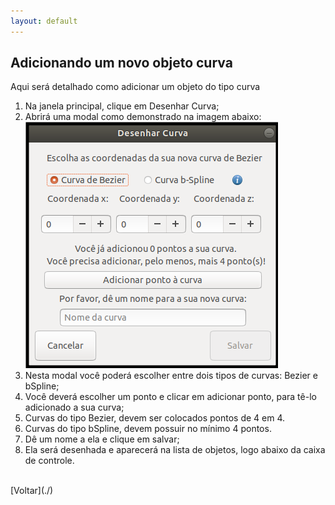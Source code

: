 ```yaml
---
layout: default
---
```


## Adicionando um novo objeto curva

Aqui será detalhado como adicionar um objeto do tipo curva

1. Na janela principal, clique em Desenhar Curva;
2. Abrirá uma modal como demonstrado na imagem abaixo:
![Curva](../img/desenhar-curva.png)
3. Nesta modal você poderá escolher entre dois tipos de curvas: Bezier e bSpline;
4. Você deverá escolher um ponto e clicar em adicionar ponto, para tê-lo adicionado a sua curva;
5. Curvas do tipo Bezier, devem ser colocados pontos de 4 em 4.
6. Curvas do tipo bSpline, devem possuir no mínimo 4 pontos.
7. Dê um nome a ela e clique em salvar;
8. Ela será desenhada e aparecerá na lista de objetos, logo abaixo da caixa de controle.


<br>
[Voltar](./)

